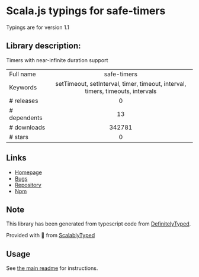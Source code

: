 
# Scala.js typings for safe-timers

Typings are for version 1.1

## Library description:
Timers with near-infinite duration support

|                    |                 |
| ------------------ | :-------------: |
| Full name          | safe-timers |
| Keywords           | setTimeout, setInterval, timer, timeout, interval, timers, timeouts, intervals |
| # releases         | 0 |
| # dependents       | 13 |
| # downloads        | 342781 |
| # stars            | 0 |

## Links
- [Homepage](https://github.com/Wizcorp/safe-timers#readme)
- [Bugs](https://github.com/Wizcorp/safe-timers/issues)
- [Repository](https://github.com/Wizcorp/safe-timers)
- [Npm](https://www.npmjs.com/package/safe-timers)
    


## Note
This library has been generated from typescript code from [DefinitelyTyped](https://definitelytyped.org).

Provided with :purple_heart: from [ScalablyTyped](https://github.com/oyvindberg/ScalablyTyped)

## Usage
See [the main readme](../../readme.md) for instructions.


